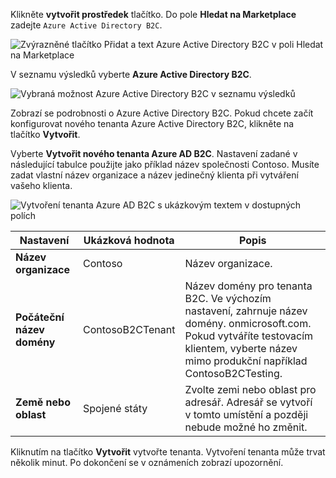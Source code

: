 Klikněte **vytvořit prostředek** tlačítko. Do pole **Hledat na Marketplace** zadejte `Azure Active Directory B2C`.

![Zvýrazněné tlačítko Přidat a text Azure Active Directory B2C v poli Hledat na Marketplace](./media/active-directory-b2c-create-tenant/find-azure-ad-b2c.png)

V seznamu výsledků vyberte **Azure Active Directory B2C**.

![Vybraná možnost Azure Active Directory B2C v seznamu výsledků](./media/active-directory-b2c-create-tenant/find-azure-ad-b2c-result.png)

Zobrazí se podrobnosti o Azure Active Directory B2C. Pokud chcete začít konfigurovat nového tenanta Azure Active Directory B2C, klikněte na tlačítko **Vytvořit**.

Vyberte **Vytvořit nového tenanta Azure AD B2C**. Nastavení zadané v následující tabulce použijte jako příklad název společnosti Contoso. Musíte zadat vlastní název organizace a název jedinečný klienta při vytváření vašeho klienta.  

![Vytvoření tenanta Azure AD B2C s ukázkovým textem v dostupných polích](./media/active-directory-b2c-create-tenant/create-new-b2c-tenant.png)

| Nastavení      | Ukázková hodnota  | Popis                                        |
| ------------ | ------- | -------------------------------------------------- |
| **Název organizace** | Contoso | Název organizace. | 
| **Počáteční název domény** |  ContosoB2CTenant | Název domény pro tenanta B2C. Ve výchozím nastavení, zahrnuje název domény. onmicrosoft.com. Pokud vytváříte testovacím klientem, vyberte název mimo produkční například ContosoB2CTesting. |
| **Země nebo oblast** | Spojené státy | Zvolte zemi nebo oblast pro adresář. Adresář se vytvoří v tomto umístění a později nebude možné ho změnit.  |

Kliknutím na tlačítko **Vytvořit** vytvořte tenanta. Vytvoření tenanta může trvat několik minut. Po dokončení se v oznámeních zobrazí upozornění.